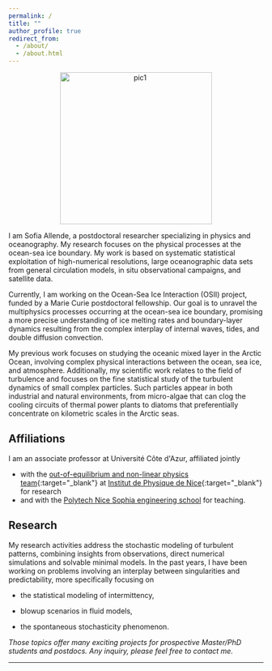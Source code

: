 ```yaml
---
permalink: /
title: ""
author_profile: true
redirect_from: 
  - /about/
  - /about.html
---
```


<center>
<img src="{{ site.baseurl }}/images/sa_0.jpeg" alt="pic1" style="height: 300px" >
</center>

I am Sofia Allende, a postdoctoral researcher specializing in physics and oceanography. My research focuses on the physical processes at the ocean-sea ice boundary. My work is based on systematic statistical exploitation of high-numerical resolutions, large oceanographic data sets from general circulation models, in situ observational campaigns, and satellite data.


Currently, I am working on the Ocean-Sea Ice Interaction (OSII) project, funded by a Marie Curie postdoctoral fellowship. Our goal is to unravel the multiphysics processes occurring at the ocean-sea ice boundary, promising a more precise understanding of ice melting rates and boundary-layer dynamics resulting from the complex interplay of internal waves, tides, and double diffusion convection.

My previous work focuses on studying the oceanic mixed layer in the Arctic Ocean, involving complex physical interactions between the ocean, sea ice, and atmosphere. Additionally, my scientific work relates to the field of turbulence and focuses on the fine statistical study of the turbulent dynamics of small complex particles. Such particles appear in both industrial and natural environments, from micro-algae that can clog the cooling circuits of thermal power plants to diatoms that preferentially concentrate on kilometric scales in the Arctic seas. 




## Affiliations
I am  an associate professor  at  Université Côte d'Azur,  affiliated jointly  
- with the [out-of-equilibrium and non-linear physics team](https://inphyni.univ-cotedazur.eu/research/nonlinear-physics-complex-fluids-and-biophysics){:target="_blank"} at  [Institut de Physique de Nice](https://inphyni.univ-cotedazur.eu/){:target="_blank"}  for research
- and with the  [Polytech Nice Sophia engineering school](https://polytech.univ-cotedazur.fr/) for  teaching.


## Research

My research activities address the stochastic modeling of turbulent patterns, combining insights from observations, direct numerical simulations and  solvable  minimal models. In the past  years, I have been working  on problems involving  an interplay between singularities  and predictability, more specifically focusing on

- the statistical modeling of intermittency, 

- blowup scenarios in fluid models, 

- the spontaneous stochasticity phenomenon.  

*Those topics offer many exciting projects for prospective Master/PhD students and postdocs. Any inquiry, please  feel free to contact me.*


---

[//]: <> (<img src="{{ site.baseurl }}/images/logo_uca.png" alt="Université Côte d'Azur" style="height: 50px" >)
[//]: <> (<img src="{{ site.baseurl }}/images/logo-inphyni-bleu.png" alt="InPhyNi" style="height: 50px" >)